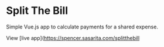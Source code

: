 # Split The Bill

Simple Vue.js app to calculate payments for a shared expense.

View [live app](https://spencer.sasarita.com/splitthebill
